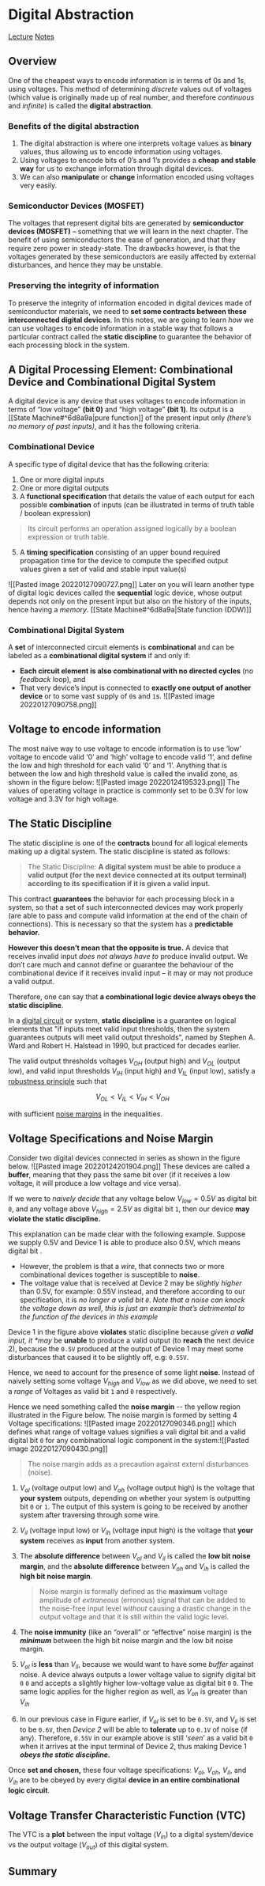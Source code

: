 # Digital Abstraction
[Lecture](https://youtu.be/xkVIr8jrtX0)
[Notes](https://natalieagus.github.io/50002/notes/digitalabstraction)
## Overview
One of the cheapest ways to encode information is in terms of 0s and 1s, using voltages. This method of determining _discrete_ values out of voltages (which value is originally made up of real number, and therefore _continuous_ and _infinite_) is called the **digital abstraction**.
### Benefits of the digital abstraction
1.  The digital abstraction is where one interprets voltage values as **binary** values, thus allowing us to encode information using voltages.
2.  Using voltages to encode bits of 0’s and 1’s provides a **cheap and stable way** for us to exchange information through digital devices.
3.  We can also **manipulate** or **change** information encoded using voltages very easily.
### Semiconductor Devices (MOSFET)
The voltages that represent digital bits are generated by **semiconductor devices (MOSFET)** – something that we will learn in the next chapter. 
The benefit of using semiconductors the ease of generation, and that they require zero power in steady-state. 
The drawbacks however, is that the voltages generated by these semiconductors are easily affected by external disturbances, and hence they may be unstable.
### Preserving the integrity of information
To preserve the integrity of information encoded in digital devices made of semiconductor materials, we need to **set some contracts between these interconnected digital devices**. In this notes, we are going to learn _how_ we can use voltages to encode information in a stable way that follows a particular contract called the **static discipline** to guarantee the behavior of each processing block in the system.

## A  Digital Processing Element: Combinational Device and Combinational Digital System
A digital device is any device that uses voltages to encode information in terms of “low voltage” **(bit 0)** and “high voltage” **(bit 1)**. 
Its output is a [[State Machine#^6d8a9a|pure function]] of the present input only _(there’s no memory of past inputs)_, and it has the following criteria.
### Combinational Device
A specific type of digital device that has the following criteria:
1.  One or more digital inputs
2.  One or more digital outputs
3.  A **functional specification** that details the value of each output for each possible **combination** of inputs (can be illustrated in terms of truth table / boolean expression)
  > Its circuit performs an operation assigned logically by a boolean expression or truth table.
5. A **timing specification** consisting of an upper bound required  
    propagation time for the device to compute the specified output  
    values given a set of valid and stable input value(s)

![[Pasted image 20220127090727.png]]
Later on you will learn another type of digital logic devices called the **sequential** logic device, whose output depends not only on the present input but also on the history of the inputs, hence having a _memory_. [[State Machine#^6d8a9a|State function (DDW)]]

### Combinational Digital System
A **set** of interconnected circuit elements is **combinational** and can be labeled as a **combinational digital system** if and only if:
-   **Each circuit element is also combinational with no directed cycles** (no _feedback_ loop), and
-   That very device’s input is connected to **exactly one output of another device** or to some vast supply of `0`s and `1`s.
![[Pasted image 20220127090758.png]]
## Voltage to encode information
The most naive way to use voltage to encode information is to use ‘low’ voltage to encode valid ‘0’ and ‘high’ voltage to encode valid ‘1’, and define the low and high threshold for each valid ‘0’ and ‘1’.
Anything that is between the low and high threshold value is called the invalid zone, as shown in the figure below:
![[Pasted image 20220124195323.png]]
The values of operating voltage in practice is commonly set to be 0.3V for low voltage and 3.3V for high voltage.

## The Static Discipline
The static discipline is one of the **contracts** bound for all logical elements making up a digital system. The static discipline is stated as follows:
> The Static Discipline: **A digital system must be able to produce a valid output (for the next device connected at its output terminal) according to its specification if it is given a valid input.**

This contract **guarantees** the behavior for each processing block in a system, so that a set of such interconnected devices may work properly (are able to pass and compute valid information at the end of the chain of connections). This is necessary so that the system has a **predictable behavior.**

**However this doesn’t mean that the opposite is true.** 
A device that receives invalid input _does not always have to_ produce invalid output. 
We don’t care much and cannot define or guarantee the behaviour of the combinational device if it receives invalid input – it may or may not produce a valid output.

Therefore, one can say that **a combinational logic device always obeys the static discipline**.

In a [digital circuit](https://en.wikipedia.org/wiki/Digital_circuit "Digital circuit") or system, **static discipline** is a guarantee on logical elements that "if inputs meet valid input thresholds, then the system guarantees outputs will meet valid output thresholds", named by Stephen A. Ward and Robert H. Halstead in 1990, but practiced for decades earlier.

The valid output thresholds voltages $V_{OH}$ (output high) and $V_{OL}$ (output low), and valid input thresholds $V_{IH}$ (input high) and $V_{IL}$ (input low), satisfy a [robustness principle](https://en.wikipedia.org/wiki/Robustness_principle "Robustness principle") such that

$$V_{OL} < V_{IL} < V_{IH} < V_{OH}$$

with sufficient [noise margins](https://en.wikipedia.org/wiki/Noise_margin "Noise margin") in the inequalities.

## Voltage Specifications and Noise Margin
Consider two digital devices connected in series as shown in the figure below. 
![[Pasted image 20220124201904.png]]
These devices are called a **buffer**, meaning that they pass the same bit over (if it receives a low voltage, it will produce a low voltage and vice versa). 

If we were to _naively decide_ that any voltage below $V_{low}=0.5V$  as digital bit `0`, and any voltage above $V_{high}=2.5V$ as digital bit `1`, then our device **may violate the static discipline.**

This explanation can be made clear with the following example. Suppose we supply 0.5V and Device 1 is able to produce also 0.5V, which means digital bit .
-   However, the problem is that a _wire_, that connects two or more combinational devices together is susceptible to **noise**.
-   The voltage value that is received at Device 2 may be _slightly higher_ than 0.5V, for example: 0.55V instead, and therefore according to our specification, it is _no longer a valid bit `0`_.
_Note that a noise can knock the voltage down as well, this is just an example that’s detrimental to the function of the devices in this example_

Device 1 in the figure above **violates** static discipline because _given a **valid** input, it *may_ be **unable** to produce a valid output (to **reach** the next device 2), because the `0.5V` produced at the output of Device 1 may meet some disturbances that caused it to be slightly off, e.g: `0.55V`.

Hence, we need to account for the presence of some light **noise**.
Instead of naively setting some voltage $V_{high}$ and $V_{low}$ as we did above, we need to set a _range_ of Voltages as valid bit `1` and `0` respectively.

Hence we need something called the **noise margin** -- the yellow region illustrated in the Figure below.
The noise margin is formed by setting 4 Voltage specifications: ![[Pasted image 20220127090346.png]] which defines what range of voltage values signifies a vali digital bit and a valid digital bit `0` for any combinational logic component in the system:![[Pasted image 20220127090430.png]]
> The noise margin adds as a precaution against externl disturbances (noise).

1.  $V_{ol}$ (voltage output low) and $V_{oh}$ (voltage output high) is the voltage that **your system** outputs, depending on whether your system is outputting bit `0` or `1`. The output of this system is going to be received by another system after traversing through some wire.
    
2.  $V_{il}$ (voltage input low) or $V_{ih}$ (voltage input high) is the voltage that **your system** receives as **input** from another system.
    
3.  The **absolute difference** between $V_{ol}$ and $V_{il}$ is called the **low bit noise margin**, and the **absolute difference** between $V_{oh}$ and $V_{ih}$ is called the **high bit noise margin**.
    
    > Noise margin is formally defined as the **maximum** voltage amplitude of _extraneous_ (erronous) signal that can be added to the noise-free input level _without_ causing a drastic change in the output voltage and that it is still within the valid logic level.
    
4.  The **noise immunity** (like an “overall” or “effective” noise margin) is the **_minimum_** between the high bit noise margin and the low bit noise margin.
    
5.  $V_{ol}$ is **less** than $V_{il}$, because we would want to have some _buffer_ against noise. A device always outputs a lower voltage value to signify digital bit `0` `0` and accepts a slightly higher low-voltage value as digital bit `0` `0`. The same logic applies for the higher region as well, as $V_{oh}$ is greater than $V_{ih}$
    
6.  In our previous case in Figure earlier, if $V_{ol}$ is set to be `0.5V`, and $V_{il}$ is set to be `0.6V`, then _Device 2_ will be able to **tolerate** up to `0.1V` of noise (if any). Therefore, `0.55V` in our example above is still ‘_seen_’ as a valid bit `0` when it arrives at the input terminal of Device 2, thus making Device 1 **_obeys the static discipline._**

Once **set and chosen,** these four voltage specifications: $V_{ol}$, $V_{oh}$, $V_{il}$, and $V_{ih}$ are to be obeyed by every digital **device in an entire combinational logic circuit**.
## Voltage Transfer Characteristic Function (VTC)
The VTC is a **plot** between the input voltage ($V_{in}$) to a digital system/device vs the output voltage ($V_{out}$) of this digital system.

## Summary